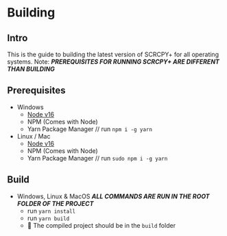 # Building
## Intro
This is the guide to building the latest version of SCRCPY+ for all operating systems. Note: ***PREREQUISITES FOR RUNNING SCRCPY+ ARE DIFFERENT THAN BUILDING***

## Prerequisites 
- Windows
    - [Node v16](https://nodejs.org/en/)
    - NPM (Comes with Node)
    - Yarn Package Manager // run `npm i -g yarn`
- Linux / Mac
    - [Node v16](https://nodejs.org/en/)
    - NPM (Comes with Node)
    - Yarn Package Manager // run `sudo npm i -g yarn`

## Build
- Windows, Linux & MacOS
    ***ALL COMMANDS ARE RUN IN THE ROOT FOLDER OF THE PROJECT***
    - run `yarn install`
    - run `yarn build`
    - 🎉 The compiled project should be in the `build` folder
